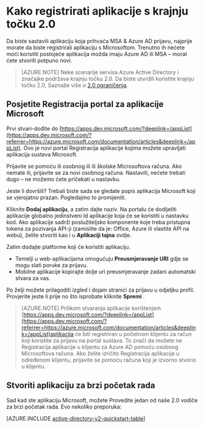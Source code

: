 <properties
    pageTitle="Registracija aplikacije 2.0 | Microsoft Azure"
    description="Kako registrirati aplikacije s Microsoftom za omogućivanje prijave i pristup Microsoftove servise pomoću krajnju točku 2.0"
    services="active-directory"
    documentationCenter=""
    authors="dstrockis"
    manager="mbaldwin"
    editor=""/>

<tags
    ms.service="active-directory"
    ms.workload="identity"
    ms.tgt_pltfrm="na"
    ms.devlang="na"
    ms.topic="article"
    ms.date="09/16/2016"
    ms.author="dastrock"/>

# <a name="how-to-register-an-app-with-the-v20-endpoint"></a>Kako registrirati aplikacije s krajnju točku 2.0

Da biste sastavili aplikaciju koja prihvaća MSA & Azure AD prijavu, najprije morate da biste registrirali aplikaciju s Microsoftom.  Trenutno ih nećete moći koristiti postojeće aplikacija možda imaju Azure AD ili MSA – morat ćete stvoriti potpuno novi.

> [AZURE.NOTE]
    Neke scenarije servisa Azure Active Directory i značajke podržava krajnju točku 2.0.  Da biste utvrdili koristite krajnju točku 2.0, Saznajte više o [2.0 ograničenja](active-directory-v2-limitations.md).

## <a name="visit-the-microsoft-app-registration-portal"></a>Posjetite Registracija portal za aplikacije Microsoft
Prvi stvari-dođite do [https://apps.dev.microsoft.com/?deeplink=/appList](https://apps.dev.microsoft.com/?referrer=https://azure.microsoft.com/documentation/articles&deeplink=/appList).  Ovo je novi portal Registracija aplikacije kojima možete upravljati aplikacija sustava Microsoft.

Prijavite se pomoću ili osobnog ili ili školske Microsoftova računa.  Ako nemate ili, prijavite se za novi osobnog računa. Nastaviti, nećete trebati dugo – ne možemo ćete pričekati u nastavku.

Jeste li dovršili? Trebali biste sada se gledate popis aplikacija Microsoft koji se vjerojatno prazan.  Pogledajmo to promijeniti.

Kliknite **Dodaj aplikaciju**, a zatim dajte naziv.  Na portalu će dodijeliti aplikacije globalno jedinstveni Id aplikacije koja će se koristiti u nastavku kod.  Ako aplikacije sadrži poslužiteljsko komponente koje treba pristupna tokena za pozivanja API-ji (zamislite da je: Office, Azure ili vlastite API na webu), želite stvoriti kao i u **Aplikaciji tajna** ovdje.
<!-- TODO: Link for app secrets -->

Zatim dodajte platforme koji će koristiti aplikaciju.

- Temelji u web-aplikacijama omogućuju **Preusmjeravanje URI** gdje se mogu slati poruke za prijavu.
- Mobilne aplikacije kopirajte dolje uri preusmjeravanje zadani automatski stvara za vas.

Po želji možete prilagoditi izgled i dojam stranici za prijavu u odjeljku profil.  Provjerite jeste li prije no što isprobate kliknite **Spremi** .

> [AZURE.NOTE] Prilikom stvaranja aplikacije korištenjem [https://apps.dev.microsoft.com/?deeplink=/appList](https://apps.dev.microsoft.com/?referrer=https://azure.microsoft.com/documentation/articles&deeplink=/appList)aplikacija će biti registriran u početnom klijentu za račun koji koristite za prijavu na portal sustava.  To znači da možete ne Registracija aplikacije u klijentu za Azure AD pomoću osobnog Microsoftova računa.  Ako želite izričito Registracija aplikacije u određenom klijentu, prijavite se pomoću računa koji je izvorno stvorio u klijentu.

## <a name="build-a-quick-start-app"></a>Stvoriti aplikaciju za brzi početak rada
Sad kad ste aplikaciju Microsoft, možete Provedite jedan od naše 2.0 vodiče za brzi početak rada.  Evo nekoliko preporuka:

[AZURE.INCLUDE [active-directory-v2-quickstart-table](../../includes/active-directory-v2-quickstart-table.md)]
